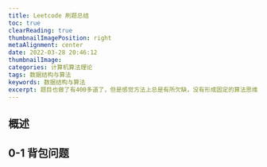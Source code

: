 ```yaml
---
title: Leetcode 刷题总结
toc: true
clearReading: true
thumbnailImagePosition: right
metaAlignment: center
date: 2022-03-28 20:46:12
thumbnailImage:
categories: 计算机算法理论
tags: 数据结构与算法
keywords: 数据结构与算法
excerpt: 题目也做了有400多道了，但是感觉方法上总是有所欠缺，没有形成固定的算法思维，希望通过本文进行有效的归类排序，帮助自己形成有效的算法思维
---
```

<!-- toc -->
## 概述

## 0-1 背包问题


